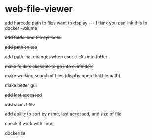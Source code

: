 # web-file-viewer

add harcode path to files want to display --- I think you can link this to docker -volume

~~add folder and file symbols.~~

~~add path on top~~

~~add path that changes when user clicks into folder~~

~~make folders clickable to go into subfolders~~

make working search of files (display open that file path)

make better gui

~~add last accessed~~

~~add size of file~~

add ability to sort by name, last accessed, and size of file

check if work with linux

dockerize
